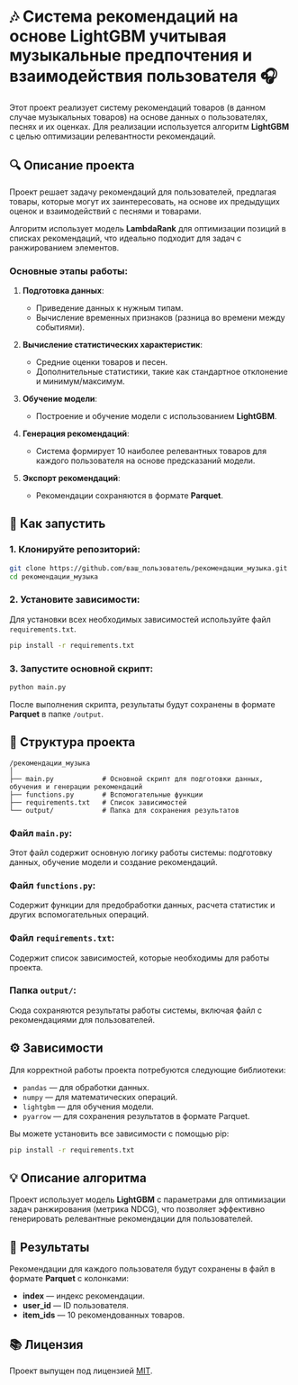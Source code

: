 # 🎶 Система рекомендаций на основе LightGBM учитывая музыкальные предпочтения и взаимодействия пользователя 🎧

Этот проект реализует систему рекомендаций товаров (в данном случае музыкальных товаров) на основе данных о пользователях, песнях и их оценках. Для реализации используется алгоритм **LightGBM** с целью оптимизации релевантности рекомендаций.

## 🔍 Описание проекта

Проект решает задачу рекомендаций для пользователей, предлагая товары, которые могут их заинтересовать, на основе их предыдущих оценок и взаимодействий с песнями и товарами. 

Алгоритм использует модель **LambdaRank** для оптимизации позиций в списках рекомендаций, что идеально подходит для задач с ранжированием элементов.

### Основные этапы работы:

1. **Подготовка данных**:
   - Приведение данных к нужным типам.
   - Вычисление временных признаков (разница во времени между событиями).
  
2. **Вычисление статистических характеристик**:
   - Средние оценки товаров и песен.
   - Дополнительные статистики, такие как стандартное отклонение и минимум/максимум.

3. **Обучение модели**:
   - Построение и обучение модели с использованием **LightGBM**.
  
4. **Генерация рекомендаций**:
   - Система формирует 10 наиболее релевантных товаров для каждого пользователя на основе предсказаний модели.

5. **Экспорт рекомендаций**:
   - Рекомендации сохраняются в формате **Parquet**.

## 🚀 Как запустить

### 1. Клонируйте репозиторий:

```bash
git clone https://github.com/ваш_пользователь/рекомендации_музыка.git
cd рекомендации_музыка
```

### 2. Установите зависимости:

Для установки всех необходимых зависимостей используйте файл `requirements.txt`.

```bash
pip install -r requirements.txt
```

### 3. Запустите основной скрипт:

```bash
python main.py
```

После выполнения скрипта, результаты будут сохранены в формате **Parquet** в папке `/output`.

## 📝 Структура проекта

```
/рекомендации_музыка
│
├── main.py            # Основной скрипт для подготовки данных, обучения и генерации рекомендаций
├── functions.py       # Вспомогательные функции
├── requirements.txt   # Список зависимостей
└── output/            # Папка для сохранения результатов
```

### Файл `main.py`:
Этот файл содержит основную логику работы системы: подготовку данных, обучение модели и создание рекомендаций.

### Файл `functions.py`:
Содержит функции для предобработки данных, расчета статистик и других вспомогательных операций.

### Файл `requirements.txt`:
Содержит список зависимостей, которые необходимы для работы проекта.

### Папка `output/`:
Сюда сохраняются результаты работы системы, включая файл с рекомендациями для пользователей.

## ⚙️ Зависимости

Для корректной работы проекта потребуются следующие библиотеки:

- `pandas` — для обработки данных.
- `numpy` — для математических операций.
- `lightgbm` — для обучения модели.
- `pyarrow` — для сохранения результатов в формате Parquet.

Вы можете установить все зависимости с помощью pip:

```bash
pip install -r requirements.txt
```

## 💡 Описание алгоритма

Проект использует модель **LightGBM** с параметрами для оптимизации задач ранжирования (метрика NDCG), что позволяет эффективно генерировать релевантные рекомендации для пользователей.

## 📄 Результаты

Рекомендации для каждого пользователя будут сохранены в файл в формате **Parquet** с колонками:

- **index** — индекс рекомендации.
- **user_id** — ID пользователя.
- **item_ids** — 10 рекомендованных товаров.

## 📚 Лицензия

Проект выпущен под лицензией [MIT](LICENSE).
